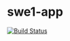 # swe1-app

[![Build Status](https://app.travis-ci.com/rishienandhan3/swe1-app.svg?branch=main)](https://app.travis-ci.com/rishienandhan3/swe1-app)